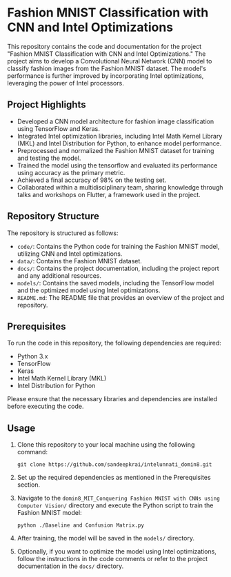 # Fashion MNIST Classification with CNN and Intel Optimizations

This repository contains the code and documentation for the project "Fashion MNIST Classification with CNN and Intel Optimizations." The project aims to develop a Convolutional Neural Network (CNN) model to classify fashion images from the Fashion MNIST dataset. The model's performance is further improved by incorporating Intel optimizations, leveraging the power of Intel processors.

## Project Highlights

- Developed a CNN model architecture for fashion image classification using TensorFlow and Keras.
- Integrated Intel optimization libraries, including Intel Math Kernel Library (MKL) and Intel Distribution for Python, to enhance model performance.
- Preprocessed and normalized the Fashion MNIST dataset for training and testing the model.
- Trained the model using the tensorflow and evaluated its performance using accuracy as the primary metric.
- Achieved a final accuracy of 98% on the testing set.
- Collaborated within a multidisciplinary team, sharing knowledge through talks and workshops on Flutter, a framework used in the project.

## Repository Structure

The repository is structured as follows:

- `code/`: Contains the Python code for training the Fashion MNIST model, utilizing CNN and Intel optimizations.
- `data/`: Contains the Fashion MNIST dataset.
- `docs/`: Contains the project documentation, including the project report and any additional resources.
- `models/`: Contains the saved models, including the TensorFlow model and the optimized model using Intel optimizations.
- `README.md`: The README file that provides an overview of the project and repository.

## Prerequisites

To run the code in this repository, the following dependencies are required:

- Python 3.x
- TensorFlow
- Keras
- Intel Math Kernel Library (MKL)
- Intel Distribution for Python

Please ensure that the necessary libraries and dependencies are installed before executing the code.

## Usage

1. Clone this repository to your local machine using the following command:
   ```
   git clone https://github.com/sandeepkrai/intelunnati_domin8.git
   ```

2. Set up the required dependencies as mentioned in the Prerequisites section.

3. Navigate to the `domin8_MIT_Conquering Fashion MNIST with CNNs using Computer Vision/` directory and execute the Python script to train the Fashion MNIST model:
   ```
   python ./Baseline and Confusion Matrix.py
   ```

4. After training, the model will be saved in the `models/` directory.

5. Optionally, if you want to optimize the model using Intel optimizations, follow the instructions in the code comments or refer to the project documentation in the `docs/` directory.

